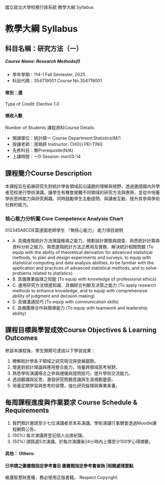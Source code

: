 國立政治大學校務行政系統 教學大綱 Syllabus
# 教學大綱 Syllabus
##  科目名稱：研究方法（一） 
#####  Course Name: Research Methods(I)
  * 學年學期：114-1 Fall Semester, 2025 
  * 科目代碼：354719001 Course No.354719001
#### 修別：選
Type of Credit: Elective 
_1.0_
#### 預收人數
Number of Students
課程資料Course Details
  * 開課單位：統計碩一 Course Department:Statistics/M/1 
  * 授課老師：周珮婷 Instructor: CHOU PEI-TING 
  * 先修科目：無Prerequisite(N/A)
  * 上課時間：一D Session: mon13-14
##  課程簡介Course Description
本課程旨在拓展研究生對統計學各領域前沿議題的理解與視野，透過邀請國內外學者蒞校進行學術演講，讓學生有機會接觸不同領域的研究方法與應用，並從中培養學術思辨能力與研究興趣。同時鼓勵學生主動提問、與講者互動，提升其參與學術社群的能力。
###  核心能力分析圖 Core Competence Analysis Chart
012345ABCDE雷達圖老師學生
「無核心能力」 
能力項目說明
  * A. 具備進階統計方法理論推導之能力、規劃設計實驗與調查、熟悉統計計算與資料分析之能力、熟悉進階統計方法之應用及實務、解決統計相關問題 (To equip with the ability of theoretical derivation for advanced statistical methods, to plan and design experiments and surveys, to equip with statistical computing and data analysis abilities, to be familiar with the application and practices of advanced statistical methods, and to solve problems related to statistics)
  * B. 具備專業倫理之知能 (To equip with knowledge of professional ethics)
  * C. 運用研究方法增進知識、具備綜合判斷及決策之能力 (To apply research methods to enhance knowledge, and to equip with comprehensive ability of judgment and decision making)
  * D. 具備溝通技巧 (To equip with communication skills)
  * E. 具備團隊合作與領導能力 (To equip with teamwork and leadership ability)
##  課程目標與學習成效Course Objectives & Learning Outcomes 
修習本課程後，學生預期可達成以下學習成果：
  1. 瞭解統計學各子領域之研究現況與發展趨勢。
  2. 增進對統計理論與應用整合能力，培養跨領域思考視野。
  3. 熟悉學術演講場合之參與禮儀與提問技巧，提升學術交流能力。
  4. 透過聽講與反思，激發研究問題意識與生涯規劃靈感。
  5. 培養定期學習與思考的習慣，強化研究倫理與專業素養。
##  每周課程進度與作業要求 Course Schedule & Requirements
1. 我們預計邀請至少七位演講者至本系演講。學術演講行事曆會透過Moodle課程網頁公告。
2. (50%) 每次演講將登記個人出席紀錄。
3. (50%) 請挑選5次演講，於每次演講後24小時內上傳至少100字心得摘要。
####  其他： Others:
####  已申請之圖書館指定參考書目  圖書館指定參考書查詢 |相關處理要點
維護智慧財產權，務必使用正版書籍。 Respect Copyright.